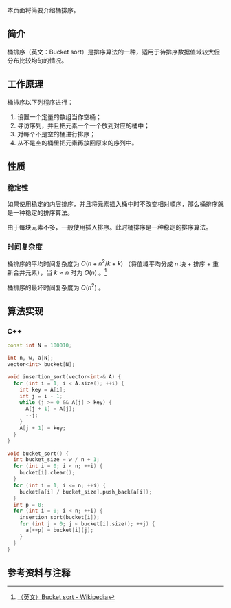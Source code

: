 本页面将简要介绍桶排序。

## 简介

桶排序（英文：Bucket sort）是排序算法的一种，适用于待排序数据值域较大但分布比较均匀的情况。

## 工作原理

桶排序以下列程序进行：

1. 设置一个定量的数组当作空桶；
2. 寻访序列，并且把元素一个一个放到对应的桶中；
3. 对每个不是空的桶进行排序；
4. 从不是空的桶里把元素再放回原来的序列中。

## 性质

### 稳定性

如果使用稳定的内层排序，并且将元素插入桶中时不改变相对顺序，那么桶排序就是一种稳定的排序算法。

由于每块元素不多，一般使用插入排序。此时桶排序是一种稳定的排序算法。

### 时间复杂度

桶排序的平均时间复杂度为 $O(n + n^2/k + k)$ （将值域平均分成 $n$ 块 + 排序 + 重新合并元素），当 $k\approx n$ 时为 $O(n)$ 。[^ref1]

桶排序的最坏时间复杂度为 $O(n^2)$ 。

## 算法实现

### C++

```cpp
const int N = 100010;

int n, w, a[N];
vector<int> bucket[N];

void insertion_sort(vector<int>& A) {
  for (int i = 1; i < A.size(); ++i) {
    int key = A[i];
    int j = i - 1;
    while (j >= 0 && A[j] > key) {
      A[j + 1] = A[j];
      --j;
    }
    A[j + 1] = key;
  }
}

void bucket_sort() {
  int bucket_size = w / n + 1;
  for (int i = 0; i < n; ++i) {
    bucket[i].clear();
  }
  for (int i = 1; i <= n; ++i) {
    bucket[a[i] / bucket_size].push_back(a[i]);
  }
  int p = 0;
  for (int i = 0; i < n; ++i) {
    insertion_sort(bucket[i]);
    for (int j = 0; j < bucket[i].size(); ++j) {
      a[++p] = bucket[i][j];
    }
  }
}
```

## 参考资料与注释

[^ref1]:  [（英文）Bucket sort - Wikipedia](https://en.wikipedia.org/wiki/Bucket_sort#Average-case_analysis) 
